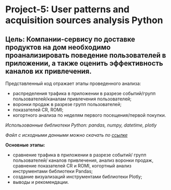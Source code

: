 # Project-5: User patterns and acquisition sources analysis Python

## Цель: Компании-сервису по доставке продуктов на дом необходимо проанализировать поведение пользователей в приложении, а также оценить эффективность каналов их привлечения.

Представленный код отражает этапы проведенного анализа:
- распределения трафика в приложении в разрезе событий/групп пользователей/каналам привлечения пользователей;
- воронки продаж в разрезе групп пользователей;
- показателей CR, ROMI;
- когортного анализа по неделям первого посещения/первой покупки.

*Использованные библиотеки Python: pandas, numpy, datetime, plotly*

*Файл с исходными данными можно скачать по [ссылке](https://drive.google.com/file/d/1OSYzVl1rIpy6Kpt8LcLG-6MaFBSqVwIw/view?usp=sharing)*

**Основные этапы:**
- сравнение трафика в приложении в разрезе событий/ групп пользователей/ каналов привлечения, анализ воронки продаж, сравнение показателей CR и ROMI, когортный анализ инструментами библиотеки Pandas;
- создание визуализаций инструментами библиотеки Plotly;
- выводы и рекомендации.
